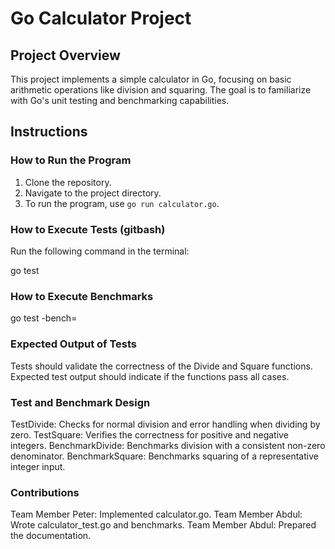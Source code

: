 # Go Calculator Project

## Project Overview
This project implements a simple calculator in Go, focusing on basic arithmetic operations like division and squaring. The goal is to familiarize with Go's unit testing and benchmarking capabilities.

## Instructions

### How to Run the Program
1. Clone the repository.
2. Navigate to the project directory.
3. To run the program, use `go run calculator.go`.

### How to Execute Tests (gitbash)
Run the following command in the terminal:

go test


### How to Execute Benchmarks
go test -bench=


### Expected Output of Tests
Tests should validate the correctness of the Divide and Square functions.
Expected test output should indicate if the functions pass all cases.


### Test and Benchmark Design
TestDivide: Checks for normal division and error handling when dividing by zero.
TestSquare: Verifies the correctness for positive and negative integers.
BenchmarkDivide: Benchmarks division with a consistent non-zero denominator.
BenchmarkSquare: Benchmarks squaring of a representative integer input.


### Contributions
Team Member Peter: Implemented calculator.go.
Team Member Abdul: Wrote calculator_test.go and benchmarks.
Team Member Abdul: Prepared the documentation.
